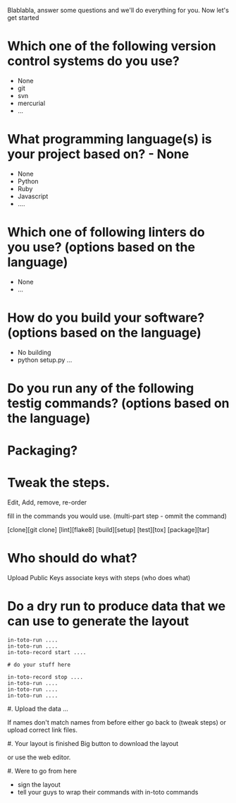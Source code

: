 Blablabla, answer some questions and we'll do everything for you. Now let's get started


# Which one of the following version control systems do you use?
 - None
 - git
 - svn
 - mercurial
 - ...

# What programming language(s) is your project based on? - None
 - None
 - Python
 - Ruby
 - Javascript
 - ....

# Which one of following linters do you use? (options based on the language)
 - None
 - ...

# How do you build your software? (options based on the language)
 - No building
 - python setup.py
 ...

# Do you run any of the following testig commands? (options based on the language)

# Packaging?


# Tweak the steps.

Edit, Add, remove, re-order

fill in the commands you would use.
(multi-part step - ommit the command)

[clone][git clone]
[lint][flake8]
[build][setup]
[test][tox]
[package][tar]


# Who should do what?
Upload Public Keys
associate keys with steps (who does what)


# Do a dry run to produce data that we can use to generate the layout


```
in-toto-run ....
in-toto-run ....
in-toto-record start ....

# do your stuff here

in-toto-record stop ....
in-toto-run ....
in-toto-run ....
in-toto-run ....
```

#. Upload the data
...

If names don't match names from before either go back to (tweak steps) or upload
correct link files.


#. Your layout is finished
Big button to download the layout

or use the web editor.

#. Were to go from here

- sign the layout
- tell your guys to wrap their commands with in-toto commands

